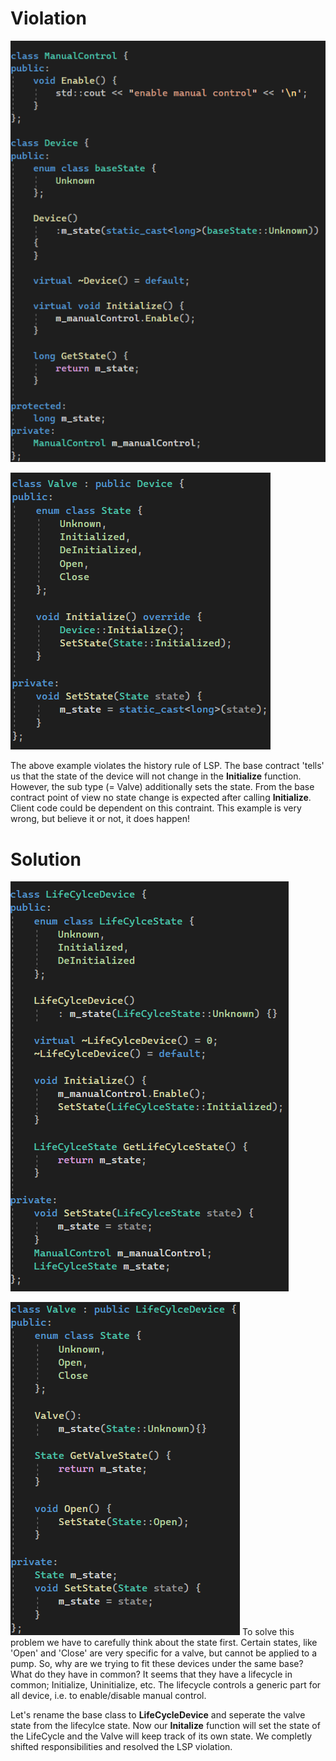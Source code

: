 # Violation
![Base](https://github.com/NiekBeijloos/SOLID/blob/master/3.%20Liskov%20Substitution%20Principle/Examples/History%20rule/Violation/Base.png?raw=true)

![Derived](https://github.com/NiekBeijloos/SOLID/blob/master/3.%20Liskov%20Substitution%20Principle/Examples/History%20rule/Violation/Derived.png?raw=true)

The above example violates the history rule of LSP. The base contract 'tells' us that the state of the device will not change in the **Initialize** function. However, the sub type (= Valve) additionally sets the state. From the base contract point of view no state change is expected after calling **Initialize**. Client code could be dependent on this contraint. This example is very wrong, but believe it or not, it does happen!


# Solution
![Base](https://github.com/NiekBeijloos/SOLID/blob/master/3.%20Liskov%20Substitution%20Principle/Examples/History%20rule/Solution/Base.png?raw=true)

![Derived](https://github.com/NiekBeijloos/SOLID/blob/master/3.%20Liskov%20Substitution%20Principle/Examples/History%20rule/Solution/Derived.png?raw=true)
To solve this problem we have to carefully think about the state first. Certain states, like 'Open' and 'Close' are very specific for a valve, but cannot be applied to a pump. So, why are we trying to fit these devices under the same base? What do they have in common? It seems that they have a lifecycle in common; Initialize, Uninitialize, etc. The lifecycle controls a generic part for all device, i.e. to enable/disable manual control.

Let's rename the base class to **LifeCycleDevice** and seperate the valve state from the lifecylce state. Now our **Initalize** function will set the state of the LifeCycle and the Valve will keep track of its own state. We completly shifted responsibilities and resolved the LSP violation.
